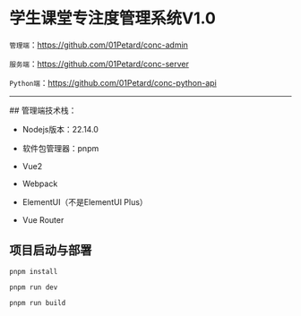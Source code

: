 # 学生课堂专注度管理系统V1.0

`管理端`：https://github.com/01Petard/conc-admin

`服务端`：https://github.com/01Petard/conc-server

`Python端`：https://github.com/01Petard/conc-python-api

<hr>
## 管理端技术栈：

- Nodejs版本：22.14.0
- 软件包管理器：pnpm

- Vue2
- Webpack
- ElementUI（不是ElementUI Plus）
- Vue Router

## 项目启动与部署

```shell
pnpm install
```

```shell
pnpm run dev
```

```shell
pnpm run build
```
